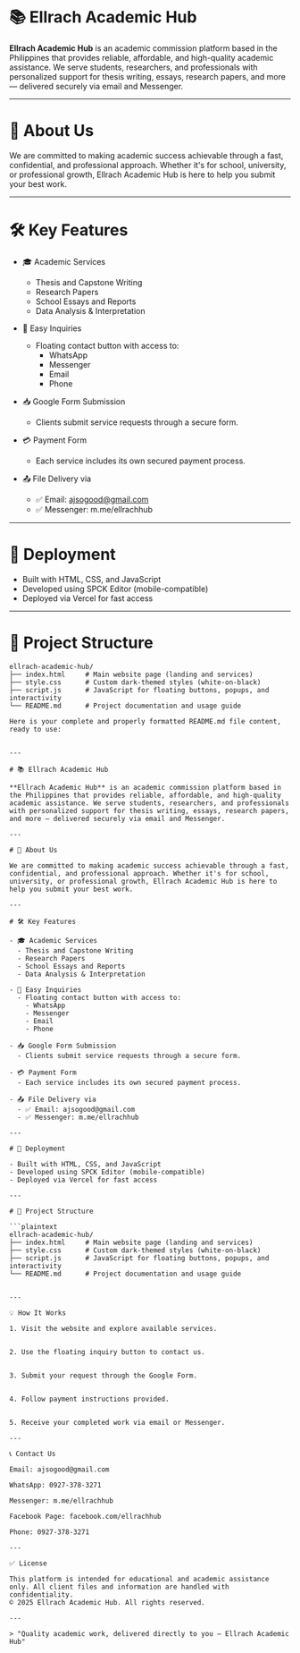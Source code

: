 # 📚 Ellrach Academic Hub

**Ellrach Academic Hub** is an academic commission platform based in the Philippines that provides reliable, affordable, and high-quality academic assistance. We serve students, researchers, and professionals with personalized support for thesis writing, essays, research papers, and more — delivered securely via email and Messenger.

---

# 🌟 About Us

We are committed to making academic success achievable through a fast, confidential, and professional approach. Whether it's for school, university, or professional growth, Ellrach Academic Hub is here to help you submit your best work.

---

# 🛠 Key Features

- 🎓 Academic Services  
  - Thesis and Capstone Writing  
  - Research Papers  
  - School Essays and Reports  
  - Data Analysis & Interpretation

- 💬 Easy Inquiries  
  - Floating contact button with access to:  
    - WhatsApp  
    - Messenger  
    - Email  
    - Phone

- 📥 Google Form Submission  
  - Clients submit service requests through a secure form.

- 💳 Payment Form  
  - Each service includes its own secured payment process.

- 📤 File Delivery via  
  - ✅ Email: ajsogood@gmail.com  
  - ✅ Messenger: m.me/ellrachhub

---

# 🚀 Deployment

- Built with HTML, CSS, and JavaScript  
- Developed using SPCK Editor (mobile-compatible)  
- Deployed via Vercel for fast access

---

# 📂 Project Structure

```plaintext
ellrach-academic-hub/
├── index.html     # Main website page (landing and services)
├── style.css      # Custom dark-themed styles (white-on-black)
├── script.js      # JavaScript for floating buttons, popups, and interactivity
└── README.md      # Project documentation and usage guide

Here is your complete and properly formatted README.md file content, ready to use:


---

# 📚 Ellrach Academic Hub

**Ellrach Academic Hub** is an academic commission platform based in the Philippines that provides reliable, affordable, and high-quality academic assistance. We serve students, researchers, and professionals with personalized support for thesis writing, essays, research papers, and more — delivered securely via email and Messenger.

---

# 🌟 About Us

We are committed to making academic success achievable through a fast, confidential, and professional approach. Whether it's for school, university, or professional growth, Ellrach Academic Hub is here to help you submit your best work.

---

# 🛠 Key Features

- 🎓 Academic Services  
  - Thesis and Capstone Writing  
  - Research Papers  
  - School Essays and Reports  
  - Data Analysis & Interpretation

- 💬 Easy Inquiries  
  - Floating contact button with access to:  
    - WhatsApp  
    - Messenger  
    - Email  
    - Phone

- 📥 Google Form Submission  
  - Clients submit service requests through a secure form.

- 💳 Payment Form  
  - Each service includes its own secured payment process.

- 📤 File Delivery via  
  - ✅ Email: ajsogood@gmail.com  
  - ✅ Messenger: m.me/ellrachhub

---

# 🚀 Deployment

- Built with HTML, CSS, and JavaScript  
- Developed using SPCK Editor (mobile-compatible)  
- Deployed via Vercel for fast access

---

# 📂 Project Structure

```plaintext
ellrach-academic-hub/
├── index.html     # Main website page (landing and services)
├── style.css      # Custom dark-themed styles (white-on-black)
├── script.js      # JavaScript for floating buttons, popups, and interactivity
└── README.md      # Project documentation and usage guide


---

💡 How It Works

1. Visit the website and explore available services.


2. Use the floating inquiry button to contact us.


3. Submit your request through the Google Form.


4. Follow payment instructions provided.


5. Receive your completed work via email or Messenger.

---

📞 Contact Us

Email: ajsogood@gmail.com

WhatsApp: 0927-378-3271

Messenger: m.me/ellrachhub

Facebook Page: facebook.com/ellrachhub

Phone: 0927-378-3271

---

✅ License

This platform is intended for educational and academic assistance only. All client files and information are handled with confidentiality.
© 2025 Ellrach Academic Hub. All rights reserved.

---

> "Quality academic work, delivered directly to you — Ellrach Academic Hub"
